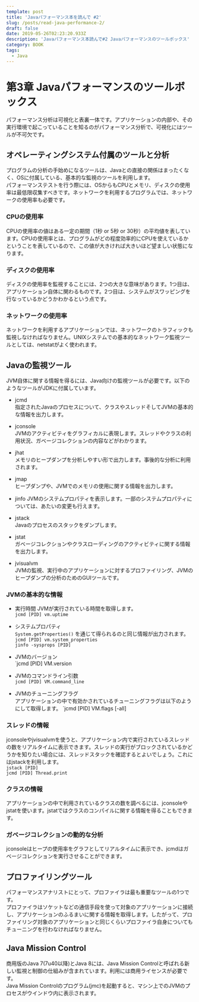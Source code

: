 ```yaml
---
template: post
title: 'Javaパフォーマンス本を読んで #2'
slug: /posts/read-java-performance-2/
draft: false
date: 2019-05-26T02:23:20.933Z
description: 'Javaパフォーマンス本読んで#2 Javaパフォーマンスのツールボックス'
category: BOOK
tags:
  - Java
---
```

# 第3章 Javaパフォーマンスのツールボックス
パフォーマンス分析は可視化と表裏一体です。アプリケーションの内部や、その実行環境で起こっていることを知るのがパフォーマンス分析で、可視化にはツールが不可欠です。

## オペレーティングシステム付属のツールと分析
プログラムの分析の手始めになるツールは、Javaとの直接の関係はまったくなく、OSに付属している、基本的な監視のツールを利用します。  
パフォーマンステストを行う際には、OSからもCPUとメモリ、ディスクの使用率は最低限収集すべきです。ネットワークを利用するプログラムでは、ネットワークの使用率も必要です。

### CPUの使用率
CPUの使用率の値はある一定の期間（1秒 or 5秒 or 30秒）の平均値を表しています。CPUの使用率とは、プログラムがどの程度効率的にCPUを使えているかということを表しているので、この値が大きければ大きいほど望ましい状態になります。

### ディスクの使用率
ディスクの使用率を監視することには、2つの大きな意味があります。1つ目は、アプリケーション自体に関わるものです。2つ目は、システムがスワッピングを行なっているかどうかわかるという点です。

### ネットワークの使用率
ネットワークを利用するアプリケーションでは、ネットワークのトラフィックも監視しなければなりません。UNIXシステムでの基本的なネットワーク監視ツールとしては、netstatがよく使われます。

## Javaの監視ツール
JVM自体に関する情報を得るには、Java向けの監視ツールが必要です。以下のようなツールがJDKに付属しています。
- jcmd  
指定されたJavaのプロセスについて、クラスやスレッドそしてJVMの基本的な情報を出力します。

- jconsole  
JVMのアクティビティをグラフィカルに表現します。スレッドやクラスの利用状況、ガベージコレクションの内容などがわかります。

- jhat  
メモリのヒープダンプを分析しやすい形で出力します。事後的な分析に利用されます。

- jmap  
ヒープダンプや、JVMでのメモリの使用に関する情報を出力します。

- jinfo
JVMのシステムプロパティを表示します。一部のシステムプロパティについては、あたいの変更も行えます。

- jstack  
Javaのプロセスのスタックをダンプします。

- jstat  
ガベージコレクションやクラスローディングのアクティビティに関する情報を出力します。

- jvisualvm  
JVMの監視、実行中のアプリケーションに対するプロファイリング、JVMのヒープダンプの分析のためのGUIツールです。

### JVMの基本的な情報
- 実行時間
JVMが実行されている時間を取得します。  
`jcmd [PID] vm.uptime`  

- システムプロパティ  
`System.getProperties()` を通じて得られるのと同じ情報が出力されます。  
`jcmd [PID] vm.system_properties`  
`jinfo -sysprops [PID]`

- JVMのバージョン  
`jcmd [PID] VM.version

- JVMのコマンドライン引数  
`jcmd [PID] VM.command_line`

- JVMのチューニングフラグ  
アプリケーションの中で有効かされているチューニングフラグは以下のようにして取得します。
`jcmd [PID] VM.flags [-all]

### スレッドの情報
jconsoleやjvisualvmを使うと、アプリケーション内で実行されているスレッドの数をリアルタイムに表示できます。スレッドの実行がブロックされているかどうかを知りたい場合には、スレッドスタックを確認するとよいでしょう。これにはjstackを利用します。  
`jstack [PID]`  
`jcmd [PID] Thread.print`  

### クラスの情報
アプリケーションの中で利用されているクラスの数を調べるには、jconsoleやjstatを使います。jstatではクラスのコンパイルに関する情報を得ることもできます。

### ガベージコレクションの動的な分析
jconsoleはヒープの使用率をグラフとしてリアルタイムに表示でき、jcmdはガベージコレクションを実行させることができます。

## プロファイリングツール
パフォーマンスアナリストにとって、プロファイラは最も重要なツールの1つです。  
プロファイラはソケットなどの通信手段を使って対象のアプリケーションに接続し、アプリケーションのふるまいに関する情報を取得します。したがって、プロファイリング対象のアプリケーションと同じくらいプロファイラ自身についてもチューニングを行わなければなりません。

## Java Mission Control
商用版のJava 7(7u40以降)とJava 8には、Java Mission Controlと呼ばれる新しい監視と制御の仕組みが含まれています。利用には商用ライセンスが必要です。  
Java Mission Controlのプログラム(jmc)を起動すると、マシン上でのJVMのプロセスがウインドウ内に表示されます。
